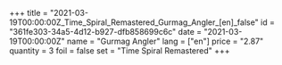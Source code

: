 +++
title = "2021-03-19T00:00:00Z_Time_Spiral_Remastered_Gurmag_Angler_[en]_false"
id = "361fe303-34a5-4d12-b927-dfb858699c6c"
date = "2021-03-19T00:00:00Z"
name = "Gurmag Angler"
lang = ["en"]
price = "2.87"
quantity = 3
foil = false
set = "Time Spiral Remastered"
+++
